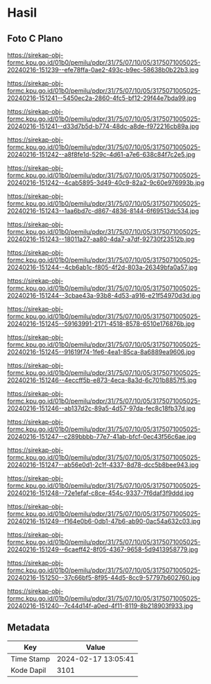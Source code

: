 # Hasil

## Foto C Plano

https://sirekap-obj-formc.kpu.go.id/01b0/pemilu/pdpr/31/75/07/10/05/3175071005025-20240216-151239--efe78ffa-0ae2-493c-b9ec-58638b0b22b3.jpg

https://sirekap-obj-formc.kpu.go.id/01b0/pemilu/pdpr/31/75/07/10/05/3175071005025-20240216-151241--5450ec2a-2860-4fc5-bf12-29f44e7bda99.jpg

https://sirekap-obj-formc.kpu.go.id/01b0/pemilu/pdpr/31/75/07/10/05/3175071005025-20240216-151241--d33d7b5d-b774-48dc-a8de-f972216cb89a.jpg

https://sirekap-obj-formc.kpu.go.id/01b0/pemilu/pdpr/31/75/07/10/05/3175071005025-20240216-151242--a8f8fe1d-529c-4d61-a7e6-638c84f7c2e5.jpg

https://sirekap-obj-formc.kpu.go.id/01b0/pemilu/pdpr/31/75/07/10/05/3175071005025-20240216-151242--4cab5895-3d49-40c9-82a2-9c60e976993b.jpg

https://sirekap-obj-formc.kpu.go.id/01b0/pemilu/pdpr/31/75/07/10/05/3175071005025-20240216-151243--1aa6bd7c-d867-4836-8144-6f69513dc534.jpg

https://sirekap-obj-formc.kpu.go.id/01b0/pemilu/pdpr/31/75/07/10/05/3175071005025-20240216-151243--18011a27-aa80-4da7-a7df-92730f23512b.jpg

https://sirekap-obj-formc.kpu.go.id/01b0/pemilu/pdpr/31/75/07/10/05/3175071005025-20240216-151244--4cb6ab1c-f805-4f2d-803a-26349bfa0a57.jpg

https://sirekap-obj-formc.kpu.go.id/01b0/pemilu/pdpr/31/75/07/10/05/3175071005025-20240216-151244--3cbae43a-93b8-4d53-a916-e21f54970d3d.jpg

https://sirekap-obj-formc.kpu.go.id/01b0/pemilu/pdpr/31/75/07/10/05/3175071005025-20240216-151245--59163991-2171-4518-8578-6510e176876b.jpg

https://sirekap-obj-formc.kpu.go.id/01b0/pemilu/pdpr/31/75/07/10/05/3175071005025-20240216-151245--91619f74-1fe6-4ea1-85ca-8a6889ea9606.jpg

https://sirekap-obj-formc.kpu.go.id/01b0/pemilu/pdpr/31/75/07/10/05/3175071005025-20240216-151246--4eccff5b-e873-4eca-8a3d-6c701b8857f5.jpg

https://sirekap-obj-formc.kpu.go.id/01b0/pemilu/pdpr/31/75/07/10/05/3175071005025-20240216-151246--ab137d2c-89a5-4d57-97da-fec8c18fb37d.jpg

https://sirekap-obj-formc.kpu.go.id/01b0/pemilu/pdpr/31/75/07/10/05/3175071005025-20240216-151247--c289bbbb-77e7-41ab-bfcf-0ec43f56c6ae.jpg

https://sirekap-obj-formc.kpu.go.id/01b0/pemilu/pdpr/31/75/07/10/05/3175071005025-20240216-151247--ab56e0d1-2c1f-4337-8d78-dcc5b8bee943.jpg

https://sirekap-obj-formc.kpu.go.id/01b0/pemilu/pdpr/31/75/07/10/05/3175071005025-20240216-151248--72e1efaf-c8ce-454c-9337-7f6daf3f9ddd.jpg

https://sirekap-obj-formc.kpu.go.id/01b0/pemilu/pdpr/31/75/07/10/05/3175071005025-20240216-151249--f164e0b6-0db1-47b6-ab90-0ac54a632c03.jpg

https://sirekap-obj-formc.kpu.go.id/01b0/pemilu/pdpr/31/75/07/10/05/3175071005025-20240216-151249--6caeff42-8f05-4367-9658-5d9413958779.jpg

https://sirekap-obj-formc.kpu.go.id/01b0/pemilu/pdpr/31/75/07/10/05/3175071005025-20240216-151250--37c66bf5-8f95-44d5-8cc9-57797b602760.jpg

https://sirekap-obj-formc.kpu.go.id/01b0/pemilu/pdpr/31/75/07/10/05/3175071005025-20240216-151240--7c44d14f-a0ed-4f11-8119-8b218903f933.jpg


## Metadata

| Key        | Value               |
| ---------- | ------------------- |
| Time Stamp | 2024-02-17 13:05:41 |
| Kode Dapil | 3101                |



